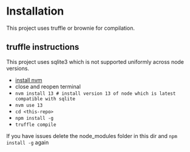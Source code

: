 # Installation

This project uses truffle or brownie for compilation.

## truffle instructions

This project uses sqlite3 which is not supported uniformly across node versions. 

* [install nvm](https://github.com/nvm-sh/nvm)
* close and reopen terminal
* `nvm install 13 # install version 13 of node which is latest compatible with sqlite`
* `nvm use 13`
* `cd <this-repo>`
* `npm install -g`
* `truffle compile`

If you have issues delete the node_modules folder in this dir and `npm install -g` again
